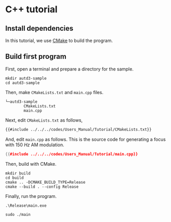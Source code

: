 # C++ tutorial

## Install dependencies

In this tutorial, we use [CMake](https://cmake.org/) to build the program.

## Build first program

First, open a terminal and prepare a directory for the sample.

```shell
mkdir autd3-sample
cd autd3-sample
```

Then, make `CMakeLists.txt` and `main.cpp` files.

```shell,filename=
└─autd3-sample
        CMakeLists.txt
        main.cpp
```

Next, edit `CMakeLists.txt` as follows,

```ignore,filename=CMakeLists.txt
{{#include ../../../codes/Users_Manual/Tutorial/CMakeLists.txt}}
```

And, edit `main.cpp` as follows.
This is the source code for generating a focus with $\SI{150}{Hz}$ AM modulation. 

```cpp,filename=main.cpp
{{#include ../../../codes/Users_Manual/Tutorial/main.cpp}}
```

Then, build with CMake.

```shell
mkdir build
cd build
cmake .. -DCMAKE_BUILD_TYPE=Release
cmake --build . --config Release
```

Finally, run the program.

```shell,filename=Windows
.\Release\main.exe
```

```shell,filename=Linux/macOS
sudo ./main
```
